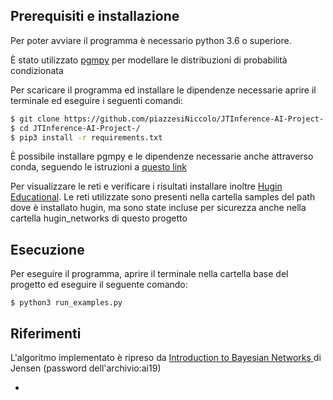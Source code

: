## Prerequisiti e installazione

Per poter avviare il programma è necessario python 3.6 o superiore.

È stato utilizzato [pgmpy](https://pgmpy.org/) per modellare le distribuzioni di probabilità condizionata

Per scaricare il programma ed installare le dipendenze necessarie aprire il terminale ed eseguire i seguenti comandi:

```bash
$ git clone https://github.com/piazzesiNiccolo/JTInference-AI-Project-.git
$ cd JTInference-AI-Project-/
$ pip3 install -r requirements.txt
```
È possibile installare pgmpy e le dipendenze necessarie anche attraverso conda, seguendo le istruzioni a [questo link](https://pypi.org/project/pgmpy/)



Per visualizzare le reti e verificare i risultati installare inoltre [Hugin Educational](https://www.hugin.com/index.php/hugin-explorerhugin-educational/).
Le reti utilizzate sono presenti nella cartella samples del path dove è installato hugin, ma sono state incluse per sicurezza anche nella cartella hugin_networks di questo progetto

## Esecuzione
Per eseguire il programma, aprire il terminale nella cartella base del progetto ed eseguire il seguente comando:

```
$ python3 run_examples.py
```



## Riferimenti

L'algoritmo implementato è ripreso da [Introduction to Bayesian Networks ](http://ai.dinfo.unifi.it/teaching/ai19/jtree.7z) di Jensen (password dell'archivio:ai19)



* 
